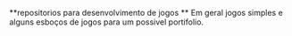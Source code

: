 **repositorios para desenvolvimento de jogos **
Em geral jogos simples e alguns esboços de jogos para um possivel portifolio.
